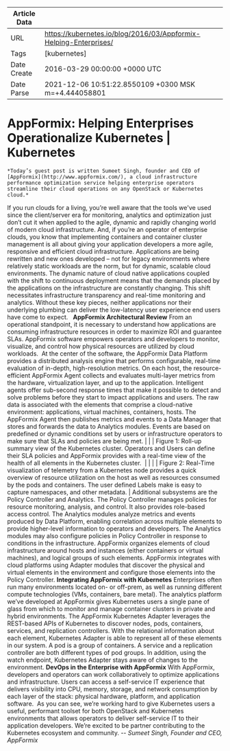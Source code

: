 |             Article Data             ||
| ----------------- | ----------------- |
| URL               | https://kubernetes.io/blog/2016/03/Appformix-Helping-Enterprises/        |
| Tags              | [kubernetes]       |
| Date Create       | 2016-03-29 00:00:00 &#43;0000 UTC |
| Date Parse        | 2021-12-06 10:51:22.8550109 &#43;0300 MSK m=&#43;4.444058801  |

#  AppFormix: Helping Enterprises Operationalize Kubernetes  | Kubernetes

	
	
	
	
	*Today’s guest post is written Sumeet Singh, founder and CEO of [AppFormix](http://www.appformix.com/), a cloud infrastructure performance optimization service helping enterprise operators streamline their cloud operations on any OpenStack or Kubernetes cloud.*
If you run clouds for a living, you’re well aware that the tools we&#39;ve used since the client/server era for monitoring, analytics and optimization just don’t cut it when applied to the agile, dynamic and rapidly changing world of modern cloud infrastructure.
And, if you’re an operator of enterprise clouds, you know that implementing containers and container cluster management is all about giving your application developers a more agile, responsive and efficient cloud infrastructure. Applications are being rewritten and new ones developed – not for legacy environments where relatively static workloads are the norm, but for dynamic, scalable cloud environments. The dynamic nature of cloud native applications coupled with the shift to continuous deployment means that the demands placed by the applications on the infrastructure are constantly changing.
This shift necessitates infrastructure transparency and real-time monitoring and analytics. Without these key pieces, neither applications nor their underlying plumbing can deliver the low-latency user experience end users have come to expect.
  **AppFormix Architectural Review**
From an operational standpoint, it is necessary to understand how applications are consuming infrastructure resources in order to maximize ROI and guarantee SLAs. AppFormix software empowers operators and developers to monitor, visualize, and control how physical resources are utilized by cloud workloads. 
At the center of the software, the AppFormix Data Platform provides a distributed analysis engine that performs configurable, real-time evaluation of in-depth, high-resolution metrics. On each host, the resource-efficient AppFormix Agent collects and evaluates multi-layer metrics from the hardware, virtualization layer, and up to the application. Intelligent agents offer sub-second response times that make it possible to detect and solve problems before they start to impact applications and users. The raw data is associated with the elements that comprise a cloud-native environment: applications, virtual machines, containers, hosts. The AppFormix Agent then publishes metrics and events to a Data Manager that stores and forwards the data to Analytics modules. Events are based on predefined or dynamic conditions set by users or infrastructure operators to make sure that SLAs and policies are being met.
|  |
| Figure 1: Roll-up summary view of the Kubernetes cluster. Operators and Users can define their SLA policies and AppFormix provides with a real-time view of the health of all elements in the Kubernetes cluster.  |
|  |
| Figure 2: Real-Time visualization of telemetry from a Kubernetes node provides a quick overview of resource utilization on the host as well as resources consumed by the pods and containers. The user defined Labels make is easy to capture namespaces, and other metadata. |
Additional subsystems are the Policy Controller and Analytics. The Policy Controller manages policies for resource monitoring, analysis, and control. It also provides role-based access control. The Analytics modules analyze metrics and events produced by Data Platform, enabling correlation across multiple elements to provide higher-level information to operators and developers. The Analytics modules may also configure policies in Policy Controller in response to conditions in the infrastructure.
AppFormix organizes elements of cloud infrastructure around hosts and instances (either containers or virtual machines), and logical groups of such elements. AppFormix integrates with cloud platforms using Adapter modules that discover the physical and virtual elements in the environment and configure those elements into the Policy Controller.
**Integrating AppFormix with Kubernetes**
Enterprises often run many environments located on- or off-prem, as well as running different compute technologies (VMs, containers, bare metal). The analytics platform we’ve developed at AppFormix gives Kubernetes users a single pane of glass from which to monitor and manage container clusters in private and hybrid environments.
The AppFormix Kubernetes Adapter leverages the REST-based APIs of Kubernetes to discover nodes, pods, containers, services, and replication controllers. With the relational information about each element, Kubernetes Adapter is able to represent all of these elements in our system. A pod is a group of containers. A service and a replication controller are both different types of pod groups. In addition, using the watch endpoint, Kubernetes Adapter stays aware of changes to the environment.
**DevOps in the Enterprise with AppFormix**
With AppFormix, developers and operators can work collaboratively to optimize applications and infrastructure. Users can access a self-service IT experience that delivers visibility into CPU, memory, storage, and network consumption by each layer of the stack: physical hardware, platform, and application software. 
As you can see, we’re working hard to give Kubernetes users a useful, performant toolset for both OpenStack and Kubernetes environments that allows operators to deliver self-service IT to their application developers. We’re excited to be partner contributing to the Kubernetes ecosystem and community.
*-- Sumeet Singh, Founder and CEO, AppFormix*


	

	


